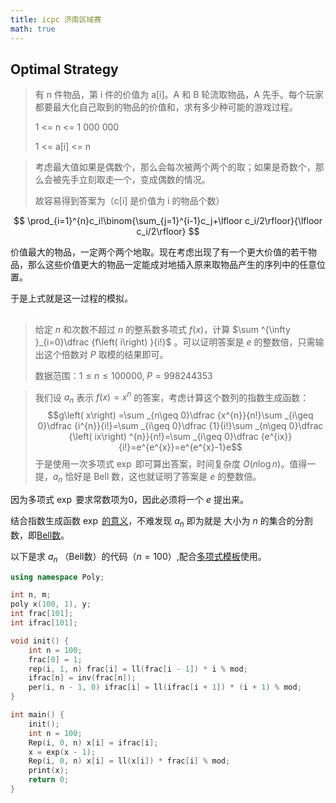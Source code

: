 ```yaml
---
title: icpc 济南区域赛
math: true
---
```


## Optimal Strategy

>有 n 件物品，第 i 件的价值为 a[i]。A 和 B 轮流取物品，A 先手。每个玩家都要最大化自己取到的物品的价值和，求有多少种可能的游戏过程。
>
>1 <= n <= 1 000 000
>
>1 <= a[i] <= n

>考虑最大值如果是偶数个，那么会每次被两个两个的取；如果是奇数个，那么会被先手立刻取走一个，变成偶数的情况。
>
>故容易得到答案为（c[i] 是价值为 i 的物品个数）

$$ \prod_{i=1}^{n}c_i!\binom{\sum_{j=1}^{i-1}c_j+\lfloor c_i/2\rfloor}{\lfloor c_i/2\rfloor} $$

价值最大的物品，一定两个两个地取。现在考虑出现了有一个更大价值的若干物品，那么这些价值更大的物品一定能成对地插入原来取物品产生的序列中的任意位置。

于是上式就是这一过程的模拟。

##

> 给定 $n$ 和次数不超过 $n$ 的整系数多项式 $f(x)$，计算 $\sum ^{\infty }_{i=0}\dfrac {f\left( i\right) }{i!}$ 。可以证明答案是 $e$ 的整数倍，只需输出这个倍数对 $P$ 取模的结果即可。
> 
> 数据范围：$1 \le n \le 100000,\; P = 998244353$

> 我们设 $a_n$ 表示 $f(x) = x^n$ 的答案，考虑计算这个数列的指数生成函数：
> $$g\left( x\right) =\sum _{n\geq 0}\dfrac {x^{n}}{n!}\sum _{i\geq 0}\dfrac {i^{n}}{i!}=\sum _{i\geq 0}\dfrac {1}{i!}\sum _{n\geq 0}\dfrac {\left( ix\right) ^{n}}{n!}=\sum _{i\geq 0}\dfrac {e^{ix}}{i!}=e^{e^{x}}=e^{e^{x}-1}e$$
>于是使用一次多项式 $\exp$ 即可算出答案，时间复杂度 $O(n \log n)$。值得一提，$a_n$ 恰好是 Bell 数，这也就证明了答案是 $e$ 的整数倍。

因为多项式 $\exp$ 要求常数项为0，因此必须将一个 $e$ 提出来。

结合指数生成函数 $\exp$ [的意义](https://oi-wiki.org/math/gen-func/egf/#_3)，不难发现 $a_n$ 即为就是 大小为 $n$ 的集合的分割数，即[Bell数](https://oeis.org/A000110)。 

以下是求 $a_n$ （Bell数）的代码（$n=100$）,配合[多项式模板](/?2021-11-27-%E5%A4%9A%E9%A1%B9%E5%BC%8F%E6%A8%A1%E6%9D%BF.md)使用。

```cpp
using namespace Poly;

int n, m;
poly x(100, 1), y;
int frac[101];
int ifrac[101];

void init() {
    int n = 100;
    frac[0] = 1;
    rep(i, 1, n) frac[i] = ll(frac[i - 1]) * i % mod;
    ifrac[n] = inv(frac[n]);
    per(i, n - 1, 0) ifrac[i] = ll(ifrac[i + 1]) * (i + 1) % mod;
}

int main() {
    init();
    int n = 100;
    Rep(i, 0, n) x[i] = ifrac[i];
    x = exp(x - 1);
    Rep(i, 0, n) x[i] = ll(x[i]) * frac[i] % mod;
    print(x);
    return 0;
}
```